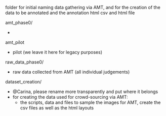 folder for initial naming data gathering via AMT, and for the creation of the data to be annotated and the annotation html csv and html file

amt_phase0/

- 

amt_pilot

- pilot (we leave it here for legacy purposes)

raw_data_phase0/

- raw data collected from AMT (all individual judgements)


dataset_creation/

- @Carina, please rename more transparently and put where it belongs
- for creating the data used for crowd-sourcing via AMT: 
  - the scripts, data and files to sample the images for AMT, create the csv files as well as the html layouts